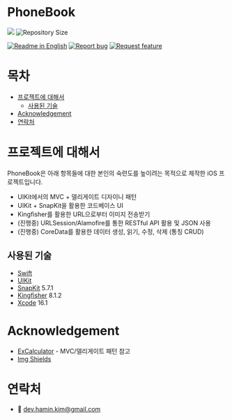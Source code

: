 # PhoneBook

<!--배지-->
![][license-shield] ![Repository Size][repository-size-shield]

<!--프로젝트 대문 이미지-->


<!--프로젝트 버튼-->
 [![Readme in English][readme-eng-shield]][readme-eng-url] [![Report bug][report-bug-shield]][report-bug-url] [![Request feature][request-feature-shield]][request-feature-url]


<!--Url for Badges-->
[license-shield]: https://img.shields.io/github/license/dev-hamin-kim/PhoneBook?labelColor=D8D8D8&color=04B4AE
[repository-size-shield]: https://img.shields.io/github/repo-size/dev-hamin-kim/PhoneBook?labelColor=D8D8D8&color=BE81F7

<!--Url for Buttons-->
[readme-eng-shield]: https://img.shields.io/badge/-readme%20in%20English-2E2E2E?style=for-the-badge

[report-bug-shield]: https://img.shields.io/badge/-%F0%9F%90%9E%20report%20bug-F5A9A9?style=for-the-badge
[report-bug-url]: https://github.com/dev-hamin-kim/PhoneBook/issues

[request-feature-shield]: https://img.shields.io/badge/-%E2%9C%A8%20request%20feature-A9D0F5?style=for-the-badge
[request-feature-url]: https://github.com/dev-hamin-kim/PhoneBook/issues

<!--URLS-->
[license-url]: LICENSE.md
[readme-eng-url]: /README.md


<!--목차-->
# 목차
- [프로젝트에 대해서](#프로젝트에-대해서)
  - [사용된 기술](#사용된-기술)
- [Acknowledgement](#acknowledgement)
- [연락처](#연락처)
  

# 프로젝트에 대해서

PhoneBook은 아래 항목들에 대한 본인의 숙련도를 높이려는 목적으로 제작한 iOS 프로젝트입니다.
- UIKit에서의 MVC + 델리게이트 디자이니 패턴
- UIKit + SnapKit을 활용한 코드베이스 UI
- Kingfisher를 활용한 URL으로부터 이미지 전송받기 
- (진행중) URLSession/Alamofire를 통한 RESTful API 활용 및 JSON 사용
- (진행중) CoreData를 활용한 데이터 생성, 읽기, 수정, 삭제 (통칭 CRUD)

## 사용된 기술

- [Swift](https://www.swift.org/)
- [UIKit](https://developer.apple.com/documentation/uikit/)
- [SnapKit](https://github.com/SnapKit/SnapKit) 5.7.1
- [Kingfisher](https://github.com/onevcat/Kingfisher) 8.1.2
- [Xcode](https://developer.apple.com/xcode/) 16.1


# Acknowledgement

- [ExCalculator](https://github.com/Swift-Education/ExCalculator/tree/Codebase-MVC) - MVC/델리게이트 패턴 참고
- [Img Shields](https://shields.io/)


# 연락처
- 📧 dev.hamin.kim@gmail.com


